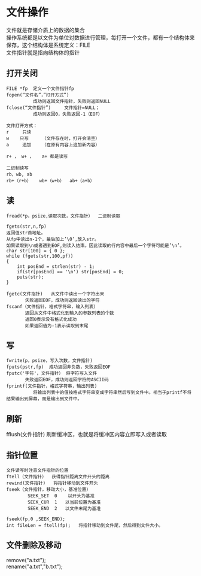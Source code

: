 # 文件操作

文件就是存储介质上的数据的集合  
操作系统都是以文件为单位对数据进行管理，每打开一个文件，都有一个结构体来保存，这个结构体是系统定义：FILE  
文件指针就是指向结构体的指针

## 打开关闭

```
FILE *fp  定义一个文件指针fp
fopen(“文件名”，”打开方式”)
          成功则返回文件指针，失败则返回NULL
fclose(“文件指针”)     文件指针=NULL；
          成功则返回0，失败返回-1（EOF）

文件打开方式：
r     只读      
w    只写     （文件存在时，打开会清空）
a     追加    （在原有内容上追加新内容）

r+ ， w+ ，   a+ 都是读写

二进制读写
rb，wb, ab
rb+（r+b）   wb+（w+b）  ab+（a+b）
```

## 读

```
fread(*p，psize,读取次数，文件指针）  二进制读取

fgets(str,n,fp)
返回值str首地址。
从fp中读出n-1个，最后加上’\0’,放入str。
如果读取到\n或者遇到EOF,则读入结束。因此读取的行内容中最后一个字符可能是’\n’。
char str[100] = { 0 };
while (fgets(str,100,pf))
{
	int posEnd = strlen(str) - 1; 
	if(str[posEnd] == '\n') str[posEnd] = 0;
	puts(str);
}

fgetc(文件指针)   从文件中读出一个字符出来
       失败返回EOF，成功则返回读出的字符
fscanf（文件指针，格式字符串，输入列表）
       返回从文件中格式化到输入的参数列表的个数
       返回0表示没有格式化成功
       如果返回值为-1表示读取到末尾
 ```

## 写

```
fwrite(p，psize，写入次数，文件指针)     
fputs(pstr,fp)  成功返回非负数，失败返回EOF
fputc('字符'，文件指针） 将字符写入文件
       失败返回EOF，成功则返回字符的ASCII码
fprintf(文件指针，格式字符串，输出列表)
          将输出列表中的值按格式字符串变成字符串然后写到文件中。相当于printf不将结果输出到屏幕，而是输出到文件中。
```

## 刷新

fflush(文件指针)    刷新缓冲区，也就是将缓冲区内容立即写入或者读取

## 指针位置

```
文件读写时注意文件指针的位置
ftell（文件指针）  获得指针距离文件开头的距离
rewind(文件指针)   将指针移动到文件开头
fseek（文件指针，移动大小，基准位置）
        SEEK_SET  0    以开头为基准
        SEEK_CUR  1   以当前位置为基准
        SEEK_END  2   以文件末尾为基准

fseek(fp,0 ,SEEK_END);
int fileLen = ftell(fp);   将指针移动到文件尾，然后得到文件大小。
```

## 文件删除及移动

remove("a.txt");  
rename("a.txt","b.txt");
